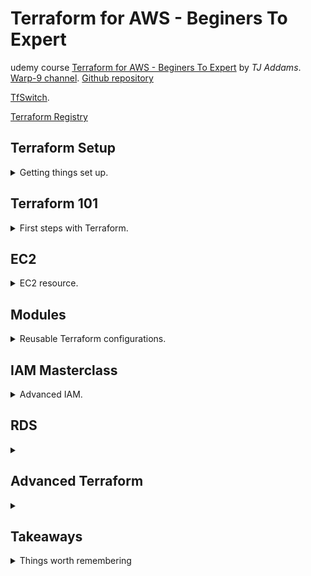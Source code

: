 <!--
// cSpell:ignore HashiCorp choco tfstate
 -->

# Terraform for AWS - Beginers To Expert

udemy course [Terraform for AWS - Beginers To Expert](https://www.udemy.com/course/terraform-fast-track/) by *TJ Addams*. [Warp-9 channel](https://www.youtube.com/channel/UCqKggOZpJKvZSPxb9hrN37A). [Github repository](https://github.com/addamstj/Terraform-012)

[TfSwitch](https://warrensbox.github.io/terraform-switcher/).

[Terraform Registry](https://registry.terraform.io/)

## Terraform Setup
<details>
<summary>
Getting things set up.
</summary>

getting the required stuff.

- code editor and plugins.
- folder setup.
- installing terraform.
- aws setup.

installing terraform
- linux `wget`, `unzip <> -d /usr/local/bin/`
- windows:
  - instal chocolate with powershell
  - with chocolate `choco install terraform`
- mac: `brew install terrafrom`
  - we can also download **TfSwitch** to have more than one version of terraform.

changin the default terminal on vscode.

click <kbd>terminal</kbd>, select <kbd>default shell</kbd> and choose **cmd** if there are problems.

we will need an AWS Account.
- setting an IAM user account with programmatic access and administrator permissions. don't forget to save the access key id and the secret access key.

we should never put the access key and secret access key inside the terraform provider block. never.

```hcl
provider "aws" {
    region = "eu-west-2"
    access_key = "" #no!
    secret_key = "" #no!
}
```

instead we can use environment variables 
- windows: `set`
- unix `export`

there is also a product by hashicorp called **vault**.

but we can use the aws command line and simply run `aws configure` to store the keys locally.


</details>

## Terraform 101
<details>
<summary>
First steps with Terraform.
</summary>

Terraform is an Infrastructure as Code solution by hashicorp. we can integrate it with many providers, aws, google, azure, etc...

Infrastructure as code means managing resources by using tools and configuration files, and not by hand.

lets start with the first Terraform file, "main.tf"

```hcl
provider "aws" {
  region = "eu-west-2"
}

resource "aws_vpc" "my_vpc"{
  cidr_block="10.0.0.0/16"
}
```

### Terraform Basic Workflow Commands: `init`, `plan`, `apply`, `destroy`

now that we have the first resource,we can deploy it to the cloud.

the first step is running `terraform` init. this will download the plugins and create a "project" for terraform to use.

the `terraform plan` command checks the current state against the required state. this is how terraform know what it should do.

to actually create the resources, we run `terraform apply`, which asks if we are sure that we want to continue, and it will create and modify the resources.

to delete resources, we run the `terraform destroy` command, if we confirm it, the resource will be deleted.

### VPC setup

in the aws console, we might need to create a vpc.

<kbd>launch vpc wizard</kbd>, give it a name, the terraform application requires us having one.

### State

*terraform.tfstate*. The heart of terraform, the 'source of truth'. 

when we run the apply command, the state file is updated. we should never manually change it. if we need to modify the state, we can use some terrafrom commands.

### Variables: input and output

variables are declared in a *variable block*. we can re-use them.

```hcl
variable "vpc_name"{
  type = string
  default ="my_vpc"
  description = "the name of the vpc"
}
```

types:

| type       | usage                                             |
| ---------- | ------------------------------------------------- |
| string     | text                                              |
| number     | numeric                                           |
| boolean    | true\false                                        |
| list(type) | list of the same type                             |
| map(type)  | key-value pairs. string key and value of another type. |
| set(type)  | list without duplications                         |
tuple([type1,...])| multiple data types
object({name1=type1,...}) | named arguments of diffrent types

variables are used by referencing them with the `var` suffix.

```hcl

variable "vpcname"{
  type = string
  default = "my_vpc"
}

variable "my_list"{
  type=list(string)
  default =["a","b","c"]

}

variable "my_map"{
  type = map(string)
  default = {
    Key1 = "value1"
    Key2 = "value2"
  }
}

resource "aws_vpc" "my_vpc"{
  cidr_block = "10.0.0.0/16"
  tags = {
    Name = var.vpcname
    Name2 = var.my_list[1]
    Name3 = var.my_map["Key2]
  }
}

variable "my_tuple"{
  type=tuple([string, number, string])
  default = ["cat",1,"dog"]
}

variable "my_object"{
  type = object({name = string, port = list(number)})
  default = {
    name = "ab"
    port =[22,80]
  }
}
```
variables can be set from the user, if we have a variable without a default value, terraform will require us to pass the value when we run `terraform plan` or `terraform apply`.

output variables are a way to expose values. we declare a **output** block.

```hcl
output "my_output"{
  value = aws_vpc.my_vpc.id
}
```

we can also use string interpolation

```hcl
output "my_output"{
  value = $"the id is {aws_vpc.my_vpc.id}"
}
```


this will show us the value when we run the terraform commands. 

### Challenge

> 1. Create a folder called "challenge1"
> 2. Create a VPC resource named "TerraformVPC"
> 3. the CIDR range is "192.168.0.0/24"

[documentation](https://registry.terraform.io/providers/hashicorp/aws/latest/docs/resources/vpc)

```hcl
provider "aws" {
  region = "eu-west-2"
}
resource "aws_vpc" "challenge_vpc"{
  cidr_block = "192.168.0.0/24"
  tags = {
    Name = "TerraformVPC"
  }
}
```

and in the shell

```sh
terraform init
terraform plan
terraform apply
terraform destroy
```


</details>

## EC2
<details>
<summary>
EC2 resource.
</summary>

> - EC2 - Elastic Cloud Compute
> - AMI - Amazon Machine Instance
> - EIP - Elastic IP

### EC2 - Creating the Instance

EC2 instances are region specific, unlike IAM users. The required fields are "ami" and "instance_type"

```hcl
provier "aws" {
  region = "eu-west-2"
}

resource "aws_instance" "my_ec2"{
  ami = "ami-032598fcc7e9d1c7a"
  instance_type = "t2.micro"
  tags = {
    Name = "my_ec2"
  }
}
```

### Elastic IP (EIP)

if we want a static (non changing) ip for the instance, we can request a public, static ip. we can create an elastic IP resource and attach it to our instance.


```hcl
provier "aws" {
  region = "eu-west-2"
}

resource "aws_instance" "my_ec2"{
  ami = "ami-032598fcc7e9d1c7a"
  instance_type = "t2.micro"
  tags = {
    Name = "my_ec2"
  }
}

resource "aws_eip" "elastic_eip"{
  instance = aws_instance.my_ec2.id
}

output "EIP" {
  value = aws_eip.elastic_eip.public_ip
}
```

### Security Groups

a security group is similar to a **statefull** firewall, it allows traffic in and out, and every inbound traffic is allowed to get out (no need for separeate inbound and outbound rules).


the *from_port* and *to_port* describe a range of ports. the "0.0.0.0/0" security groups allows all.

```hcl
resource "aws_security_group" "webtraffic" {
  name = "Allow HTTPS"

  ingress {
    from_port = 443
    to_port = 443
    protocol = "TCP"
    cidr_blocks = ["0.0.0.0/0"]
  }

  egress {
    from_port = 443
    to_port = 443
    protocol = "TCP"
    cidr_blocks = ["0.0.0.0/0"]
  }
}

resource "aws_instance" "my_ec2"{
  ami = "ami-032598fcc7e9d1c7a"
  instance_type = "t2.micro"
  tags = {
    Name = "my_ec2"
  }
  security_groups = [aws_security_group.webtraffic.name]
}
```

### Dynamic Blocks

a dynamic block is a terraform concepts that provides us the ability to turn lists or collections into terraform code.

we defind the block as `dynamic`, and then we set the iterator, we set what it iterators over, and how each repeated block is created.


lets see an example

```hcl
variable "ingressRules" {
  type = list(number)
  default = [80,443]
}

variable "egressRules" {
  type = list(number)
  default = [80,443,25,3306,53,8080]
}

resource "aws_security_group" "webtraffic" {
  name = "Allow HTTPS"

  dynamic ingress {
    iterator = port
    for_each = var.ingressRules
    content {
      from_port = port.value
      to_port = port.value
      protocol = "TCP"
      cidr_blocks = ["0.0.0.0/0"]
    }
  }

  egress {
    iterator = port
    for_each = var.egressRules
    content {
      from_port = port.value
      to_port = port.value
      protocol = "TCP"
      cidr_blocks = ["0.0.0.0/0"]
    }
  }
}
```

when we run the terraform commands, the contents of the "ingress" and "egress" resources are now lists where each element was created based on the variables.

### EC2 Challenge

> 1. Create a DB server and out the private IP.
> 2. Create a web server and ensure it has a fixed public IP.
> 3. Create a security group for the web server opening ports 80 and 443.
> 4. Run the provided script on the EC2 machine.

```hcl
provider "aws"{
  region ="us-east-1"
}

resource "aws_instance" "db_server"{
  ami = "ami-032598fcc7e9d1c7a"
  instance_type = "t2.micro"
  tags = {
    Name = "db_server"
  }
}

output "db_private_ip" {
  value = aws_instance.db_server.private_ip
}

variable "ports" {
  type = list(number)
  default = [80,443]
}

resource "aws_security_group" "web_traffic" {

  name = "Allow Web Traffic"

  dynamic ingress {
    iterator = port
    for_each = var.ports
    content {
      from_port = port.value
      to_port = port.value
      protocol = "TCP"
      cidr_blocks = ["0.0.0.0/0"]
    }
  }

  dynamic egress {
    iterator = port
    for_each = var.ports
    content {
      from_port = port.value
      to_port = port.value
      protocol = "TCP"
      cidr_blocks = ["0.0.0.0/0"]
    }
  }
}

resource "aws_instance" "web_server" {
  ami = "ami-032598fcc7e9d1c7a"
  instance_type = "t2.micro"
  user_date = file("script.sh")
  security_groups = [aws_security_group.web_traffic.name]
  tags = {
    Name = "web_server"
  }
}

resource "aws_eip" "elastic_eip" {
  instance = aws_instance.web_server.id
}

output "web_server_public_ip" {
  value = aws_eip.elastic_eip.public_ip
}
```

to see the outputs

```sh
terraform output web_server_public_ip
```

</details>

## Modules
<details>
<summary>
Reusable Terraform configurations.
</summary>

### Modules Deep-Dive
Reusable terraform "folders" that together compose a functionality. we can have terraform resources grouped together in order to achieve a goal.

we create new folder and put a new *.tf* file in it. this will be our module.

```hcl
variable "ec2name" {
  type = string
}

resource "aws_instance" "ec2"{
  ami = "ami-032598fcc7e9d1c7a"
  instance_type = "t2.micro"
  tags = {
    Name = var.ec2name
  }
}
```
in a different folder, we put the *main.tf* file and reference the other module from it. we can pass the paramters to the module.

```hcl
module "ec2module" {
  source = "./ec2"
  ec2name = "name from module"
}
```

### Handling Outputs

we want to get the values from the modules that we use. 

output variables in the module which we create
```hcl
output "instance_id" {
  value = aws_instance.ec2.id
}
```

to get the output variable, we simple reference it with the `module` prefix.

```hcl
output "module_output" {
  value = module.ec2module.instance_id
}
```


### Remote Modules

terraform registry is a remote repository for all kinds of modules, it's like a resource block, but with a complete configuration. modules can have input parameters and output parameters.

there are modules for many providers and configurations.

### Module Challenge

> Modularise Challenge 2 (EC2 challenge)
>
> (push as many things into modules.) 

*module file.tf*
```hcl
variable "instance_name" {
  type = string
}

variable "ingress_ports" {
  type = list(number)
}

variable "egress_ports" {
  type = list(number)
}

variable "user_data" {
  type = string
  default =""
}

variable "sg_name" {
  type = string
  default ="security_group"
}

resource "aws_security_group" "sg" {
  name = var.sg_name

  dynamic ingress {
    iterator = port
    for_each = var.ingress_ports
    content {
      from_port = port.value
      to_port = port.value
      protocol = "TCP"
      cidr_blocks = ["0.0.0.0/0"]
    }
  }

  dynamic egress {
    iterator = port
    for_each = var.egress_ports
    content {
      from_port = port.value
      to_port = port.value
      protocol = "TCP"
      cidr_blocks = ["0.0.0.0/0"]
    }
  }
}

resource "aws_instance" "ec2"{
  ami = "ami-032598fcc7e9d1c7a"
  instance_type = "t2.micro"
  security_groups = [aws_security_group.sg.name]
  tags = {
    Name = var.instance_name
  }
  userData = var.user_data
}

resource "aws_eip" "elastic_eip" {
  instance = aws_instance.ec2.id
}

output "ec2_private_ip" {
  value = aws_instance.ec2.private_ip
}

output "ec2_public_ip" {
  value = aws_eip.elastic_eip.public_ip
}

```

and the using code
```hcl
module "web_server" {
  source = "./ec2"
  instance_name = "web_server"
  ingress_ports = [80,443]
  egress_ports = [80,443]
  user_date = file("script.sh")
  sg_name = "web_traffic"
}

output "web_server_public_ip" {
value = module.web_server.public_ip
}

module "db_server" {
  source = "./ec2"
  instance_name = "db_server"
  ingress_ports = [80,443]
  egress_ports = [80,443]
  sg_name = "web_traffic"
}

output "db_server_private_ip" {
value = module.db_server.private_ip
}
```

#### Challenge Solution

1. he pushed the two aws instances into folders.
2. and then he pushed the eip and the security group into modules inside those folders.
3. not as much as reusable modules taking things out.

> - web_server:
>   - uses sg
>   - uses eip
> - db
>   - uses nothing

**there is an issue with the file address.**
the path to a module is static and depends on the current location (the path is relative to the file itself). but the path inside the `file("web_server_script.sh")` is relative to the caller context, which is the *main.tf* in challenge3 folder. we need to be aware of this.

one way to get around it is to use absolute paths, such as `user_data = file("${path.module}/server-script.sh")`

</details>

## IAM Masterclass
<details>
<summary>
Advanced IAM.
</summary>

creating iam policies and using them in terraform.

### How to Create and use IAM Policies
using the web management console.

Service <kbd>IAM</kbd>, selecting <kbd>policies</kbd>, then <kbd>Create Policy</kbd> and select the *glacier* policy, choose "List" and "write" actions, now we can add more services and policies.

we do all this to get a valid json example for the policies.

### IAM Users and Working WIth Policies
now we move to terraform

we create a user, a policy document using the HERDOC syntax (EOF,mind the indentations), and a policy attachment.

```hcl
provider "aws"{
  region = "us-east-1"
}

resource "aws_iam_user" "my_user"{
  name = "TJ"

}

resource "aws_iam_policy" "customPolicy"{
  name = "myCustomPolicy"
#indentation matters!
  policy = << EOF
{
  #the json content
}
EOF
}

resource "aws_iam_policy_attachment" "policy_bind"{
  name = "attachment"
  users = [aws_iam_user.my_user.name]
  #groups
  #roles
  policy_arn = aws_iam_policy.customPolicy.arn
}
```

we could then see the new user and the policy in the aws web console.

</details>

## RDS
<details>
<summary>

</summary>
</details>

## Advanced Terraform
<details>
<summary>

</summary>
</details>


## Takeaways
<details>
<summary>
Things worth remembering
</summary>

- `terraform version`
- `terraform init`
- `terraform plan`
- `terraform apply`
- `terraform destroy`
- `terraform output`

Dynamic content blocks - create a list inside a resource. allows us to repeat blocks of contents with a variable into a list.

"aws_instance" has the `user-date` which allows us to run a script at machine start.

`{user_data = file("${path.module}/server-script.sh")}` - use `${path.module}` to get the location of the current module.

policy documents have a size limit.
### Aws Resources

Resource | Terraform Block Name | Usage | Documentation
---|---|---|---|
EC2 | "aws_instace" | virtual machine on the cloud | https://registry.terraform.io/providers/hashicorp/aws/latest/docs/resources/instance
network | "aws_vpc" | virtual network | https://registry.terraform.io/providers/hashicorp/aws/latest/docs/resources/vpc
Elastic IP | "aws_eip" | static public ip address | https://registry.terraform.io/providers/hashicorp/aws/latest/docs/resources/eip)
Security group | "aws_security_group" | statefull firewall | https://registry.terraform.io/providers/hashicorp/aws/latest/docs/resources/security_group
IAM User | "aws_iam_user" | aws user | https://registry.terraform.io/providers/hashicorp/aws/latest/docs/resources/iam_user
IAM Policy | "aws_iam_policy" | aws policy | https://registry.terraform.io/providers/hashicorp/aws/latest/docs/resources/iam_policy
IAM Policy Attachment | "aws_iam_policy_attachment" | attach policy to users/ groups/roles | https://registry.terraform.io/providers/hashicorp/aws/latest/docs/resources/iam_policy_attachment

</details>

